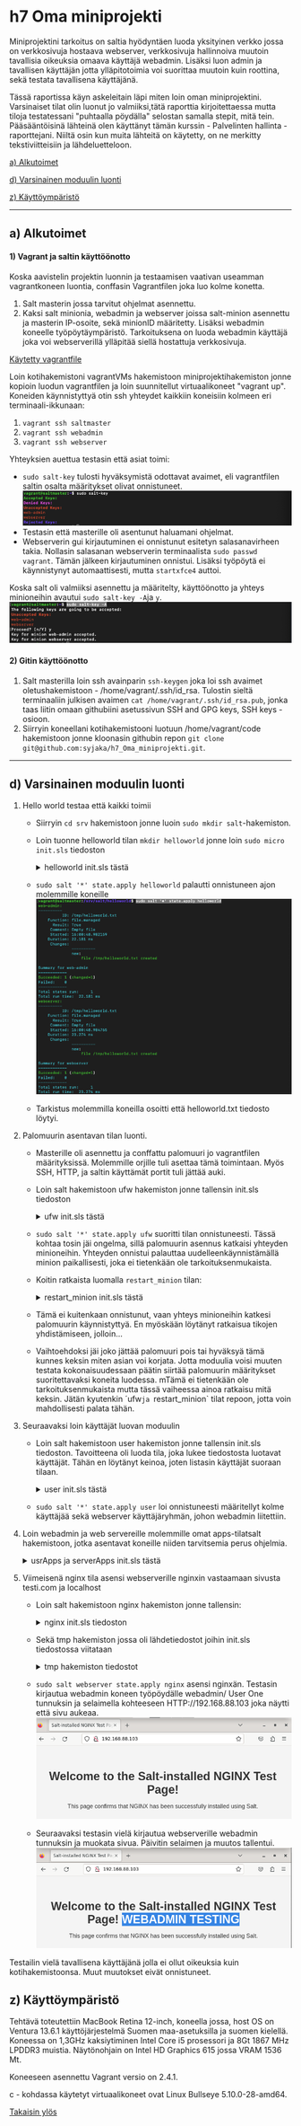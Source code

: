 # h7 Oma miniprojekti

Miniprojektini tarkoitus on saltia hyödyntäen luoda yksityinen verkko jossa on verkkosivuja hostaava webserver, verkkosivuja hallinnoiva muutoin tavallisia oikeuksia omaava käyttäjä webadmin. Lisäksi luon admin ja tavallisen käyttäjän jotta ylläpitotoimia voi suorittaa muutoin kuin roottina, sekä testata tavallisena käyttäjänä.

Tässä raportissa käyn askeleitain läpi miten loin oman miniprojektini. Varsinaiset tilat olin luonut jo valmiiksi,tätä raporttia kirjoitettaessa mutta  tiloja testatessani  "puhtaalla pöydälla" selostan samalla stepit, mitä tein. Pääsääntöisinä lähteinä olen käyttänyt tämän kurssin - Palvelinten hallinta - raporttejani. Niiltä osin kun muita lähteitä on käytetty, on ne merkitty tekstiviitteisiin ja lähdeluetteloon.

[a) Alkutoimet](https://github.com/syjaka/Palvelinten-Hallinta-2024/blob/main/h7_Oma_miniprojekti.md#a-alkutoimet)

[d) Varsinainen moduulin luonti](https://github.com/syjaka/Palvelinten-Hallinta-2024/blob/main/h7_Oma_miniprojekti.md#d-varsinainen-moduulin-luonti)

[z) Käyttöympäristö](https://github.com/syjaka/Palvelinten-Hallinta-2024/blob/main/h7_Oma_miniprojekti.md#z-k%C3%A4ytt%C3%B6ymp%C3%A4rist%C3%B6)


---
##  a) Alkutoimet

#### 1) Vagrant ja saltin käyttöönotto

Koska aavistelin projektin luonnin ja testaamisen vaativan useamman vagrantkoneen luontia, conffasin Vagrantfilen joka luo kolme konetta.
1. Salt masterin jossa tarvitut ohjelmat asennettu.
2. Kaksi salt minionia, webadmin ja webserver joissa salt-minion asennettu ja masterin IP-osoite, sekä minionID määritetty. Lisäksi webadmin koneelle työpöytäympäristö. Tarkoituksena on luoda webadmin käyttäjä joka  voi webserverillä ylläpitää siellä hostattuja verkkosivuja.

[Käytetty vagrantfile](https://github.com/syjaka/h7_Oma_miniprojekti/blob/main/Vagrantfile)

Loin kotihakemistoni vagrantVMs hakemistoon miniprojektihakemiston jonne kopioin luodun vagrantfilen ja loin suunnitellut virtuaalikoneet "vagrant up".
Koneiden käynnistyttyä otin ssh yhteydet kaikkiin koneisiin kolmeen eri terminaali-ikkunaan:
1. `vagrant ssh saltmaster`
2. `vagrant ssh webadmin`
3. `vagrant ssh webserver`

Yhteyksien auettua testasin että asiat toimi:
- `sudo salt-key` tulosti hyväksymistä odottavat avaimet, eli vagrantfilen saltin osalta määritykset olivat onnistuneet.
  ![h7-001](https://github.com/syjaka/Palvelinten-Hallinta-2024/blob/main/images/h7-001.png)
- Testasin että masterille oli asentunut haluamani ohjelmat.
- Webserverin gui kirjautuminen ei onnistunut esitetyn salasanavirheen takia. Nollasin salasanan webserverin terminaalista `sudo passwd vagrant`. Tämän jälkeen kirjautuminen onnistui.
  Lisäksi työpöytä ei käynnistynyt automaattisesti, mutta `startxfce4` auttoi.

Koska salt oli valmiiksi asennettu ja määritelty, käyttöönotto ja yhteys minioneihin avautui `sudo salt-key -A`ja `y`.
![h7-002](https://github.com/syjaka/Palvelinten-Hallinta-2024/blob/main/images/h7-002.png)

#### 2) Gitin käyttöönotto

1. Salt masterilla loin ssh avainparin `ssh-keygen` joka loi ssh avaimet oletushakemistoon - /home/vagrant/.ssh/id_rsa. Tulostin sieltä terminaaliin julkisen avaimen `cat /home/vagrant/.ssh/id_rsa.pub`, jonka taas liitin omaan githubiini asetussivun SSH and GPG keys, SSH keys -osioon.
2. Siirryin koneellani kotihakemistooni luotuun /home/vagrant/code hakemistoon jonne kloonasin githubin repon `git clone git@github.com:syjaka/h7_Oma_miniprojekti.git`.  

---

## d) Varsinainen moduulin luonti

1. Hello world testaa että kaikki toimii
    - Siirryin `cd srv` hakemistoon jonne luoin `sudo mkdir salt`-hakemiston.
    - Loin tuonne helloworld tilan `mkdir helloworld` jonne loin `sudo micro init.sls` tiedoston
      <details>
      <summary>helloworld init.sls tästä</summary>
        
          /tmp/helloworld.txt:
            file.managed
      </details>
    - `sudo salt '*' state.apply helloworld` palautti onnistuneen ajon molemmille koneille
      ![h7-003](https://github.com/syjaka/Palvelinten-Hallinta-2024/blob/main/images/h7-003.png)
    - Tarkistus molemmilla koneilla osoitti että helloworld.txt tiedosto löytyi.

2. Palomuurin asentavan tilan luonti.
    - Masterille oli asennettu ja conffattu palomuuri jo vagrantfilen määrityksissä. Molemmille orjille tuli asettaa tämä toimintaan. Myös SSH, HTTP, ja saltin käyttämät portit tuli jättää auki.
    - Loin salt hakemistoon ufw hakemiston jonne tallensin init.sls tiedoston
      <details>
      <summary> ufw init.sls tästä</summary>
      
          ufw:
            pkg.installed
          
          ufw.service:
            service.running:
              - require:
                - pkg: ufw
              - cmd.run:
                - name: 'ufw enable'
                - unless: 'ufw status | grep active'
          
          'ufw allow 22/tcp':
            cmd.run:
              - unless: "ufw status verbose | grep '^22/tcp'"
          
          'ufw allow 80/tcp':
            cmd.run:
              - unless: "ufw status verbose | grep '^80/tcp'"
          
          'ufw allow 4505/tcp':
            cmd.run:
              - unless: "ufw status verbose | grep '^4505/tcp'"
          
          'ufw allow 4506/tcp':
            cmd.run:
              - unless: "ufw status verbose | grep '^4506/tcp'"

      </details>
    - `sudo salt '*' state.apply ufw` suoritti tilan onnistuneesti. Tässä kohtaa tosin jäi ongelma, sillä palomuurin asennus katkaisi yhteyden minioneihin. Yhteyden onnistui palauttaa uudelleenkäynnistämällä minion paikallisesti, joka ei tietenkään ole tarkoituksenmukaista.
    - Koitin ratkaista luomalla `restart_minion` tilan:
      <details>
      <summary> restart_minion init.sls tästä</summary>
      
          restart_minion:
          cmd.run:
              - name: 'systemctl restart salt-minion'
              - onchanges:
                - cmd: 'ufw allow 22/tcp'
                - cmd: 'ufw allow 80/tcp'
                - cmd: 'ufw allow 4505/tcp'
                - cmd: 'ufw allow 4506/tcp'
       <details>
      
    - Tämä ei kuitenkaan onnistunut, vaan yhteys minioneihin katkesi palomuurin käynnistyttyä. En myöskään löytänyt ratkaisua tikojen yhdistämiseen, jolloin...
    - Vaihtoehdoksi jäi joko jättää palomuuri pois tai hyväksyä tämä kunnes keksin miten asian voi korjata. Jotta moduulia voisi muuten testata kokonaisuudessaan päätin siirtää palomuurin määritykset suoritettavaksi koneita luodessa. mTämä ei tietenkään ole tarkoituksenmukaista mutta tässä vaiheessa ainoa ratkaisu mitä keksin. Jätän kyutenkin ´ufw`ja `restart_minion` tilat repoon, jotta voin mahdollisesti palata tähän.

      
3. Seuraavaksi loin käyttäjät luovan moduulin
    - Loin salt hakemistoon user hakemiston jonne tallensin init.sls tiedoston. Tavoitteena oli luoda tila, joka lukee tiedostosta luotavat käyttäjät. Tähän en löytänyt keinoa, joten listasin käyttäjät suoraan tilaan.
      <details>
      <summary> user init.sls tästä</summary>
        
          create_groups:
            group.present:
              - names:
                - webserver
          
          admin:
            user.present:
              - name: admin
              - fullname: Admin
              - shell: /bin/bash
              - uid: 1001
              - groups:
                - users
                - sudo
                - webserver
              - home: /home/admin
              - password: $1$bTZqB.KC$M1Silm8xtymp4nhSyRa0x0   # Admin
          
          webadmin:
            user.present:
              - name: webadmin
              - fullname: User One
              - shell: /bin/bash
              - uid: 2001
              - groups:
                - users
                - webserver
              - home: /home/webadmin
              - password: $1$m61LQpa5$KICoJcAk7O.XWzu3/YcYB1    # User One
          
          basic:
            user.present:
              - name: basic
              - fullname: User Two
              - shell: /bin/bash
              - uid: 3001
              - groups:
                - users
              - home: /home/basic
              - password: $1$z6y5IghC$sgtr0efVyO1aF9MP443On/    # User Two
      <details>
    - `sudo salt '*' state.apply user` loi onnistuneesti määritellyt kolme käyttäjää sekä webserver käyttäjäryhmän, johon webadmin liitettiin.
4. Loin webadmin ja web servereille molemmille omat apps-tilatsalt hakemistoon, jotka asentavat koneille niiden tarvitsemia perus ohjelmia.
       <details>
          <summary> usrApps ja serverApps init.sls tästä</summary>esh
   UserApps
   
            usrApps:
              pkg.installed:
                - pkgs:
                  - git
                  - bash-completion
                  - pwgen
                  - micro
                  - ssh
                  - tree
                  - wget
                  - curl
   ServerApps
   
             serverApps:
            pkg.installed:
              - pkgs:
                - git
                - bash-completion
                - micro
                - ssh
                - curl
   
   <details>
    - `sudo salt webadmin state.apply usrApps`ja `sudo salt webadmin state.apply serverApps` asensi webadminille halutut ohjelmat
6. Viimeisenä nginx tila asensi webserverille nginxin vastaamaan sivusta testi.com ja localhost
    - Loin salt hakemistoon nginx hakemiston jonne tallensin:
      <details>
      <summary> nginx init.sls tiedoston</summary>

          nginx:
            pkg.installed
          
          /etc/nginx/sites-available/testi.com:
            file.managed:
              - source: "salt://nginx/tmp/testi.com"
           
          /etc/nginx/sites-enabled/default:
             file.absent
          
          /etc/nginx/sites-enabled/testi.com:
            file.symlink:
              - target: "../sites-available/testi.com"
           
          /home/vagrant/nginx:
             file.directory:
               - name: /home/vagrant/nginx/
               - group: webserver
               - dir_mode: 775
          
          /home/vagrant/nginx/public_html:
             file.directory:
               - name: /home/vagrant/nginx/public_html/
               - group: webserver
               - dir_mode: 775
               - unless: test -d /home/vagrant/nginx/public_html
          
          /home/vagrant/nginx/public_html/index.html:
             file.managed:
               - source: "salt://nginx/tmp/index.html"
               - group: webserver
               - mode: 664
               - unless: test -f /home/vagrant/nginx/public_html/index.html
          
          /etc/hosts:
                 file.managed:
                   - source: "salt://nginx/tmp/hosts"
          
          nginx.service:
            service.running:
              - name: nginx
              - enable: True
              - restart: True
              - watch:
                - file: /etc/nginx/sites-available/testi.com
                - file: /etc/nginx/sites-enabled/testi.com
                - file: /home/vagrant/nginx/public_html/index.html
      <details>



   - Sekä tmp hakemiston jossa oli lähdetiedostot joihin init.sls tiedostossa viitataan
     <details>
      <summary> tmp hakemiston tiedostot </summary>
     hosts:
                    
                              127.0.0.1	          localhost
                              127.0.0.2	          bullseye
                              ff02::1		ip6-allnodes
                              ff02::2		ip6-allrouters
                              
                              127.0.1.1          webserver
                    
     index.html:
                    
          
                  <!DOCTYPE html>
                  <html lang="en">
                  <head>
                      <meta charset="UTF-8">
                      <meta name="viewport" content="width=device-width, initial-scale=1.0">
                      <title>Salt-installed NGINX Test Page</title>
                      <style>
                          body {
                              font-family: Arial, sans-serif;
                              margin: 0;
                              padding: 0;
                              background-color: #f4f4f4;
                              color: #333;
                              text-align: center;
                              padding-top: 50px;
                          }
                          h1 {
                              font-size: 36px;
                              margin-bottom: 20px;
                          }
                          p {
                              font-size: 18px;
                              margin-bottom: 20px;
                          }
                      </style>
                  </head>
                  <body>
                      <h1>Welcome to the Salt-installed NGINX Test Page!</h1>
                      <p>This page confirms that NGINX has been successfully installed using Salt.</p>
                  </body>
                  </html>
          
     testi.com ngnx-conf tiedosto:
              
                      server {
                          listen 80;  
                          server_name localhost;
                      
                          root /home/vagrant/nginx/public_html;  
                          index index.html;  
                      
                          location / {
                              try_files $uri $uri/ =404;  
                          }
                      }
                  
          <details>

            
   - `sudo salt webserver state.apply nginx`  asensi nginxän. Testasin kirjautua webadmin koneen työpöydälle webadmin/ User One tunnuksin ja selaimella kohteeseen HTTP://192.168.88.103 joka näytti että sivu aukeaa.
     ![h7-004](https://github.com/syjaka/Palvelinten-Hallinta-2024/blob/main/images/!h7-004.png)
   - Seuraavaksi testasin vielä kirjautua webserverille webadmin tunnuksin ja muokata sivua. Päivitin selaimen ja muutos tallentui.
     ![h7-005](https://github.com/syjaka/Palvelinten-Hallinta-2024/blob/main/images/h7-005.png)
  
Testailin vielä tavallisena käyttäjänä jolla ei ollut oikeuksia kuin kotihakemistoonsa. Muut muutokset eivät onnistuneet.

## z) Käyttöympäristö
Tehtävä toteutettiin MacBook Retina 12-inch, koneella jossa, host OS on Ventura 13.6.1 käyttöjärjestelmä Suomen maa-asetuksilla ja suomen kielellä. Koneessa on 1,3GHz kaksiytiminen Intel Core i5 prosessori ja 8Gt 1867 MHz LPDDR3 muistia. Näytönohjain on Intel HD Graphics 615 jossa VRAM 1536 Mt.

Koneeseen asennettu Vagrant versio on 2.4.1.

c - kohdassa käytetyt virtuaalikoneet ovat Linux Bullseye 5.10.0-28-amd64.

[Takaisin ylös](https://github.com/syjaka/Palvelinten-Hallinta-2024/blob/main/h7_Oma_miniprojekti.md#h7-oma-miniprojekti)
